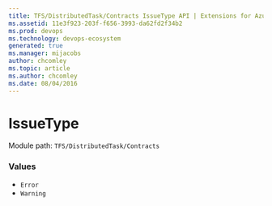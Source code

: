 ```yaml
---
title: TFS/DistributedTask/Contracts IssueType API | Extensions for Azure DevOps Services
ms.assetid: 11e3f923-203f-f656-3993-da62fd2f34b2
ms.prod: devops
ms.technology: devops-ecosystem
generated: true
ms.manager: mijacobs
author: chcomley
ms.topic: article
ms.author: chcomley
ms.date: 08/04/2016
---
```


# IssueType

Module path: `TFS/DistributedTask/Contracts`

### Values

* `Error` 
* `Warning` 
